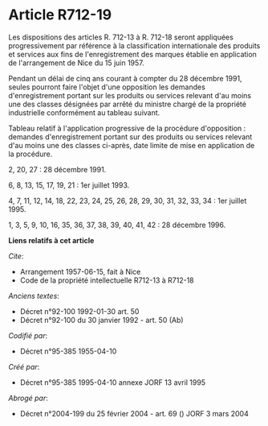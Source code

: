 # Article R712-19

Les dispositions des articles R. 712-13 à R. 712-18 seront appliquées progressivement par référence à la classification
internationale des produits et services aux fins de l'enregistrement des marques établie en application de l'arrangement de
Nice du 15 juin 1957.

Pendant un délai de cinq ans courant à compter du 28 décembre 1991, seules pourront faire l'objet d'une opposition les
demandes d'enregistrement portant sur les produits ou services relevant d'au moins une des classes désignées par arrêté du
ministre chargé de la propriété industrielle conformément au tableau suivant.

Tableau relatif à l'application progressive de la procédure d'opposition : demandes d'enregistrement portant sur des produits
ou services relevant d'au moins une des classes ci-après, date limite de mise en application de la procédure.

2, 20, 27 : 28 décembre 1991.

6, 8, 13, 15, 17, 19, 21 : 1er juillet 1993.

4, 7, 11, 12, 14, 18, 22, 23, 24, 25, 26, 28, 29, 30, 31, 32, 33, 34 : 1er juillet 1995.

1, 3, 5, 9, 10, 16, 35, 36, 37, 38, 39, 40, 41, 42 : 28 décembre 1996.

**Liens relatifs à cet article**

_Cite_:

  - Arrangement 1957-06-15, fait à Nice
  - Code de la propriété intellectuelle R712-13 à R712-18

_Anciens textes_:

  - Décret n°92-100 1992-01-30 art. 50
  - Décret n°92-100 du 30 janvier 1992 - art. 50 (Ab)

_Codifié par_:

  - Décret n°95-385 1955-04-10

_Créé par_:

  - Décret n°95-385 1995-04-10 annexe JORF 13 avril 1995

_Abrogé par_:

  - Décret n°2004-199 du 25 février 2004 - art. 69 () JORF 3 mars 2004
